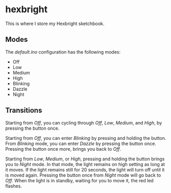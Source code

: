 hexbright
=========

This is where I store my Hexbright sketchbook.

Modes
-----

The *default.ino* configuration has the following modes:

* Off
* Low
* Medium
* High
* Blinking
* Dazzle
* Night

Transitions
-----------

Starting from *Off*, you can cycling through *Off*, *Low*, *Medium*, and *High*, by pressing the button once.

Starting from *Off*, you can enter *Blinking* by pressing and holding the button. From *Blinking* mode, you can enter *Dazzle* by pressing the button once. Pressing the button once more, brings you back to *Off*.

Starting from *Low*, *Medium*, or *High*, pressing and holding the button brings you to *Night* mode. In that mode, the light remains on high setting as long at it moves. If the light remains still for 20 seconds, the light will turn off until it is moved again. Pressing the button once from *Night* mode will go back to *Off*. When the light is in standby, waiting for you to move it, the red led flashes.



